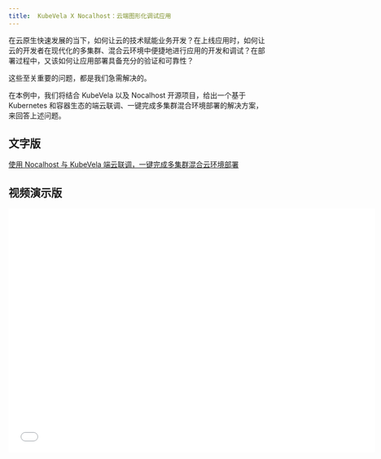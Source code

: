 ```yaml
---
title:  KubeVela X Nocalhost：云端图形化调试应用
---
```


在云原生快速发展的当下，如何让云的技术赋能业务开发？在上线应用时，如何让云的开发者在现代化的多集群、混合云环境中便捷地进行应用的开发和调试？在部署过程中，又该如何让应用部署具备充分的验证和可靠性？

这些至关重要的问题，都是我们急需解决的。

在本例中，我们将结合 KubeVela 以及 Nocalhost 开源项目，给出一个基于 Kubernetes 和容器生态的端云联调、一键完成多集群混合环境部署的解决方案，来回答上述问题。

## 文字版

[使用 Nocalhost 与 KubeVela 端云联调，一键完成多集群混合云环境部署](https://kubevela.io/zh/blog/2022/03/27/kubevela-with-nocalhost)

## 视频演示版

<iframe height="480" width="720" src="//player.bilibili.com/player.html?aid=721472897&bvid=BV1mS4y1R7Ez&cid=436552361&page=1&high_quality=1" scrolling="no" border="0" frameborder="no" framespacing="0" allowfullscreen="true"> </iframe>
